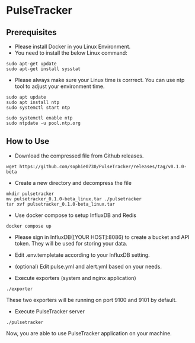 # PulseTracker

## Prerequisites
- Please install Docker in you Linux Environment.
- You need to install the below Linux command:
```
sudo apt-get update
sudo apt-get install sysstat
```
- Please always make sure your Linux time is corrrect.
You can use ntp tool to adjust your environment time.
```
sudo apt update 
sudo apt install ntp 
sudo systemctl start ntp 

sudo systemctl enable ntp 
sudo ntpdate -u pool.ntp.org
```

## How to Use
- Download the compressed file from Github releases.
```
wget https://github.com/sophie0730/PulseTracker/releases/tag/v0.1.0-beta
```

- Create a new directory and decompress the file
```
mkdir pulsetracker
mv pulsetracker_0.1.0-beta_linux.tar ./pulsetracker
tar xvf pulsetracker_0.1.0-beta_linux.tar
```

- Use docker compose to setup InfluxDB and Redis
```
docker compose up
```

- Please sign in InfluxDB([YOUR HOST]:8086) to create a bucket and API token. They will be used for storing your data.

- Edit .env.templetate according to your InfluxDB setting.

- (optional) Edit pulse.yml and alert.yml based on your needs.

- Execute exporters (system and nginx application)
```
./exporter
```
These two exporters will be running on port 9100 and 9101 by default.

- Execute PulseTracker server
```
./pulsetracker
```

Now, you are able to use PulseTracker application on your machine.


